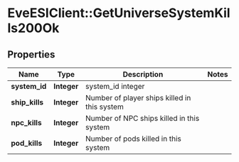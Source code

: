 # EveESIClient::GetUniverseSystemKills200Ok

## Properties
Name | Type | Description | Notes
------------ | ------------- | ------------- | -------------
**system_id** | **Integer** | system_id integer | 
**ship_kills** | **Integer** | Number of player ships killed in this system | 
**npc_kills** | **Integer** | Number of NPC ships killed in this system | 
**pod_kills** | **Integer** | Number of pods killed in this system | 


